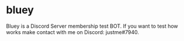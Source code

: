 # bluey

Bluey is a Discord Server membership test BOT. If you want to test how works make contact with me on Discord: justme#7940.
